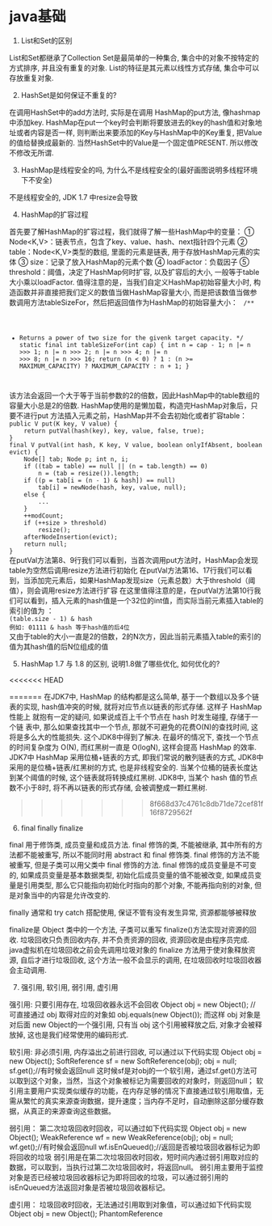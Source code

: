 # java基础
1. List和Set的区别

List和Set都继承了Collection
Set是最简单的一种集合, 集合中的对象不按特定的方式排序, 并且没有重复的对象.
List的特征是其元素以线性方式存储, 集合中可以存放重复对象.

2. HashSet是如何保证不重复的?

在调用HashSet中的add方法时, 实际是在调用 HashMap的put方法, 像hashmap中添加key.
HashMap在put一个key时会判断将要放进去的key的hash值和对象地址或者内容是否一样,
则判断出来要添加的Key与HashMap中的Key重复, 把Value的值给替换成最新的.
当然HashSet中的Value是一个固定值PRESENT. 所以修改不修改无所谓.

3. HashMap是线程安全的吗, 为什么不是线程安全的(最好画图说明多线程环境下不安全)

不是线程安全的, JDK 1.7 中resize会导致

4. HashMap的扩容过程

首先要了解HashMap的扩容过程，我们就得了解一些HashMap中的变量：
① Node<K,V>：链表节点，包含了key、value、hash、next指针四个元素
② table：Node<K,V>类型的数组, 里面的元素是链表, 用于存放HashMap元素的实体
③ size：记录了放入HashMap的元素个数
④ loadFactor：负载因子
⑤ threshold：阈值，决定了HashMap何时扩容, 以及扩容后的大小, 一般等于table大小乘以loadFactor.
值得注意的是，当我们自定义HashMap初始容量大小时, 构造函数并非直接把我们定义的数值当做HashMap容量大小,
而是把该数值当做参数调用方法tableSizeFor，然后把返回值作为HashMap的初始容量大小：
<code>
/**
 * Returns a power of two size for the givenk target capacity.
 */
static final int tableSizeFor(int cap) {
    int n = cap - 1;
    n |= n >>> 1;
    n |= n >>> 2;
    n |= n >>> 4;
    n |= n >>> 8;
    n |= n >>> 16;
    return (n < 0) ? 1 : (n >= MAXIMUM_CAPACITY) ? MAXIMUM_CAPACITY : n + 1;
}
</code>
该方法会返回一个大于等于当前参数的2的倍数，因此HashMap中的table数组的容量大小总是2的倍数.
HashMap使用的是懒加载，构造完HashMap对象后，只要不进行put 方法插入元素之前，HashMap并不会去初始化或者扩容table：
<code>
public V put(K key, V value) {
    return putVal(hash(key), key, value, false, true);
}
final V putVal(int hash, K key, V value, boolean onlyIfAbsent, boolean evict) {
    Node<K,V>[] tab; Node<K,V> p; int n, i;
    if ((tab = table) == null || (n = tab.length) == 0)
        n = (tab = resize()).length;
    if ((p = tab[i = (n - 1) & hash]) == null)
        tab[i] = newNode(hash, key, value, null);
    else {
        ...
    }
    ++modCount;
    if (++size > threshold)
        resize();
    afterNodeInsertion(evict);
    return null;
}
</code>
在putVal方法第8、9行我们可以看到，当首次调用put方法时，HashMap会发现table为空然后调用resize方法进行初始化
在putVal方法第16、17行我们可以看到，当添加完元素后，如果HashMap发现size（元素总数）大于threshold（阈值），则会调用resize方法进行扩容
在这里值得注意的是，在putVal方法第10行我们可以看到，插入元素的hash值是一个32位的int值，而实际当前元素插入table的索引的值为 ：
<code>
(table.size - 1) & hash
例如: 01111 & hash 等于hash值的后4位
</code>
又由于table的大小一直是2的倍数，2的N次方，因此当前元素插入table的索引的值为其hash值的后N位组成的值

5. HashMap 1.7 与 1.8 的区别, 说明1.8做了哪些优化, 如何优化的?

<<<<<<< HEAD




=======
在JDK7中, HashMap 的结构都是这么简单, 基于一个数组以及多个链表的实现,
hash值冲突的时候, 就将对应节点以链表的形式存储. 这样子 HashMap 性能上
就抱有一定的疑问, 如果说成百上千个节点在 hash 时发生碰撞, 存储于一个链
表中, 那么如果查找其中一个节点, 那就不可避免的花费O(N)的查找时间, 这将是多么大的性能损失. 这个JDK8中得到了解决. 在最坏的情况下, 查找一个节点的时间复杂度为 O(N), 而红黑树一直是 O(logN), 这样会提高 HashMap 的效率.
JDK7中 HashMap 采用位桶+链表的方式, 即我们常说的散列链表的方式, JDK8中采用的是位桶+链表/红黑树的方式, 也是非线程安全的. 当某个位桶的链表长度达到某个阈值的时候, 这个链表就将转换成红黑树.
JDK8中, 当某个 hash 值的节点数不小于8时, 将不再以链表的形式存储, 会被调整成一颗红黑树.
>>>>>>> 8f668d37c4761c8db71de72cef81f16f8729562f

6. final finally finalize

final 用于修饰类, 成员变量和成员方法. final 修饰的类, 不能被继承, 其中所有的方法都不能被重写, 所以不能同时用 abstract 和 final 修饰类. final 修饰的方法不能被重写, 但是子类可以用父类中 final 修饰的方法. final 修饰的成员变量是不可变的, 如果成员变量是基本数据类型, 初始化后成员变量的值不能被改变, 如果成员变量是引用类型, 那么它只能指向初始化时指向的那个对象, 不能再指向别的对象, 但是对象当中的内容是允许改变的.

finally 通常和 try catch 搭配使用, 保证不管有没有发生异常, 资源都能够被释放

finalize是 Object 类中的一个方法, 子类可以重写 finalize()方法实现对资源的回收. 垃圾回收只负责回收内存, 并不负责资源的回收, 资源回收是由程序员完成. java虚拟机在垃圾回收之前会先调用垃圾对象的 finalize 方法用于使对象释放资源, 自后才进行垃圾回收, 这个方法一般不会显示的调用, 在垃圾回收时垃圾回收器会主动调用.

7. 强引用, 软引用, 弱引用, 虚引用

强引用: 只要引用存在, 垃圾回收器永远不会回收
Object obj = new Object(); // 可直接通过 obj 取得对应的对象如 obj.equals(new Object());
而这样 obj 对象是对后面 new Object的一个强引用, 只有当 obj 这个引用被释放之后, 对象才会被释放掉, 这也是我们经常使用的编码形式.

软引用: 非必须引用, 内存溢出之前进行回收, 可以通过以下代码实现
Object obj = new Object();
SoftReference<Object> sf = new SoftReference<Object>(obj);
obj = null;
sf.get();//有时候会返回null
这时候sf是对obj的一个软引用，通过sf.get()方法可以取到这个对象，当然，当这个对象被标记为需要回收的对象时，则返回null；
软引用主要用户实现类似缓存的功能，在内存足够的情况下直接通过软引用取值，无需从繁忙的真实来源查询数据，提升速度；当内存不足时，自动删除这部分缓存数据，从真正的来源查询这些数据。

弱引用：
第二次垃圾回收时回收，可以通过如下代码实现
Object obj = new Object();
WeakReference<Object> wf = new WeakReference<Object>(obj);
obj = null;
wf.get();//有时候会返回null
wf.isEnQueued();//返回是否被垃圾回收器标记为即将回收的垃圾
弱引用是在第二次垃圾回收时回收，短时间内通过弱引用取对应的数据，可以取到，当执行过第二次垃圾回收时，将返回null。
弱引用主要用于监控对象是否已经被垃圾回收器标记为即将回收的垃圾，可以通过弱引用的isEnQueued方法返回对象是否被垃圾回收器标记。

虚引用：
垃圾回收时回收，无法通过引用取到对象值，可以通过如下代码实现
Object obj = new Object();
PhantomReference<Object> pf = new PhantomReference<Object>(obj);
obj=null;
pf.get();//永远返回null
pf.isEnQueued();//返回是否从内存中已经删除
虚引用是每次垃圾回收的时候都会被回收，通过虚引用的get方法永远获取到的数据为null，因此也被成为幽灵引用。
虚引用主要用于检测对象是否已经从内存中删除。

8. java反射
9. Array.sort的实现原理和Collection实现原理
10. LinkedHashMap的应用
11. cloneable接口实现原理
12. 异常分类以及处理机制
13. wait和sleep的区别
14. 数组在内存中如何分配

# java并发
1. synchronized的实现原理以及锁优化
2. volatile的实现原理是
3. java信号灯
4. synchronized在静态方法和普通方法的区别
5. 怎么实现所有线程在等待某个时间的发生才会去执行
6. CAS? CAS有什么缺陷? 如何解决?
7. synchronized和lock有什么区别?
8. HashTable是怎么加锁的?
9. HashMap的并发问题?
10. ConcurrentHashMap介绍? 1.8中为什么要用红黑树?
11. AQS
12. 如何检测死锁? 怎么预防死锁?
13. java内存模型
14. 如何保证多线程下i++结果正确
15. 线程池的种类, 区别和使用场景
16. 分析线程池的实现原理和线程的调度过程?
17. 线程池如何调优, 最大数目如何确认?
18. ThreadLocal原理, 用的时候需要注意什么?
19. CountDownLatch和CyclicBarrier的用法, 以及相互之间的差别?
20. LockSupport工具
21. Condition接口及其实现原理
22. Fork/Join框架的理解
23. 分段锁的原理, 锁力度减小的思考
24. 八种阻塞队列以及各个阻塞队列的特性

# Spring
1. BeanFactory 和 FactoryBean?
2. Spring IOC 的理解, 其初始化过程?
3. BeanFactory 和 ApplicationContext?
4. Spring Bean 的生命周期, 如何被管理的?
5. Spring Bean 的加载过程是怎样的?
6. 如果要你实现Spring AOP, 请问怎么实现?
7. 如果要你实现Spring IOC, 你会注意哪些问题?
8. Spring是如何管理事务的, 事务管理机制?
9. Spring的不同事务传播行为有哪些, 干什么用的?
10. Spring中用到了哪些设计模式?
11. Spring MVC 的工作原理?
12. Spring 的循环注入的原理?
13. Spring AOP 的理解, 各个术语, 他们是怎么相互工作的?
14. Spring 如何保证Controller并发的安全?

# Netty
1. BIO, NIO和AIO
2. Netty的各大组件?
3. Netty的线程模型?
4. TCP 粘包/拆包的原因及解决方法
5. 了解哪几种序列化协议? 包括使用场景和如何去选择
6. Netty的零拷贝实现
7. Netty的高性能体现在哪些方面?

# 分布式相关
1. Dubbo的底层实现原理和机制
2. 描述一个服务从发布到被消费的详细过程
3. 分布式系统怎么服务治理
4. 接口幂等性的概念
5. 消息中间件如何解决消息丢失的问题
6. Dubbo的服务请求失败怎么处理
7. 重连机制会不会造成错误
8. 对分布式事务的理解
9. 如何实现负载均衡? 有哪些算法可以实现?
10. Zookeeper的用途, 选举的原理是什么?
11. 数据的垂直拆分和水平拆分
12. Zookeeper的原理和适用场景
13. Zookeeper watch机制
14. redis/zk节点宕机如何处理
15. 分布式集群下如何做到唯一序列号
16. 如何做一个分布式锁
17. 用过哪些MQ, 怎么用的, 和其他MQ比较有什么优缺点, MQ的连接是线程安全的吗?
18. MQ系统的数据如何保证不丢失?
19. 列举出你能想到的数据库分库分表策略, 分库分表后, 如何解决全表查询问题
20. Zookeeper的选举策略
21. 全局ID

# 数据库
1. MySql分页有哪些优化?
2. 悲观锁, 乐观锁
3. 组合索引, 最左原则
4. mysql的表锁, 行锁
5. mysql性能优化
6. mysql的索引分类: B+, hash; 什么情况下用什么索引?
7. 事务的特性和隔离级别

# 缓存
1. Redis用过哪些数据结构, 以及Redis底层是怎么实现的?
2. Redis缓存穿透, 缓存雪崩
3. 如何使用Redis来实现分布式锁?
4. Redis的并发竞争问题是如何解决的?
5. Redis的持久化的几种方式, 优缺点是什么, 是怎么实现的?
6. Redis的缓存失效策略
7. Redis的集群, 高可用, 原理
8. Redis缓存分片
9. Redis的数据淘汰策略

# JVM
1. 详细jvm内存模型
2. 讲讲什么情况下会出内存溢出, 内存泄漏?
3. 说说java线程栈
4. JVM年轻代到老年代的晋升过程的判断条件是什么?
5. JVM出现fullGC很频繁, 怎么去线上排查问题?
6. 类加载为什么要使用双亲委派模式, 有没有什么场景是打破了这个模式?
7. 类的实例化顺序
8. JVM垃圾回收机制, 何时出发MinorGC等操作
9. JVM中一次完整的GC流程(从 ygc 到 fgc)是怎么样的
10. 各种回收器, 各自优缺点, 重点CMS, G1
11. 各种回收算法
12. OOM错误, stackoverflow错误, permgen space错误